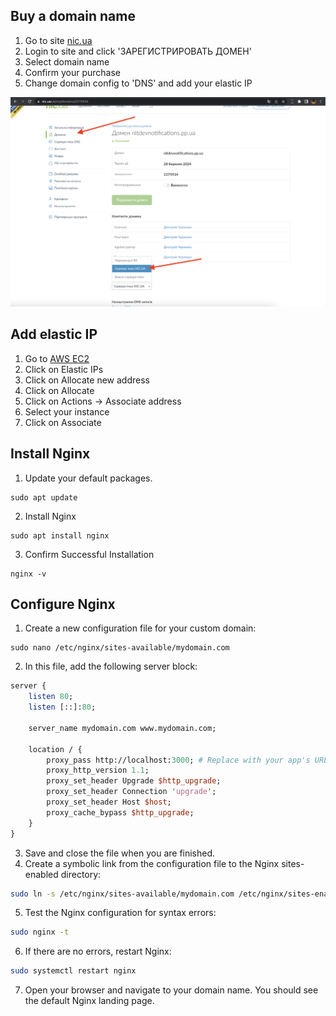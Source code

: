 ## Buy a domain name ##

1) Go to site [nic.ua](https://nic.ua)
2) Login to site and click 'ЗАРЕГИСТРИРОВАТЬ ДОМЕН'
3) Select domain name
4) Confirm your purchase
5) Change domain config to 'DNS' and add your elastic IP

![nic.ua_domain](./assets/nicuadomain.png)

## Add elastic IP ##

1) Go to [AWS EC2](https://console.aws.amazon.com/ec2/v2/home?region=eu-west-1#Home:)
2) Click on Elastic IPs
3) Click on Allocate new address
4) Click on Allocate
5) Click on Actions -> Associate address
6) Select your instance
7) Click on Associate

## Install Nginx ##

1) Update your default packages.
```
sudo apt update
```
2) Install Nginx
```
sudo apt install nginx 
```
3) Confirm Successful Installation
```
nginx -v
```

## Configure Nginx ##

1) Create a new configuration file for your custom domain:
```
sudo nano /etc/nginx/sites-available/mydomain.com
```
2) In this file, add the following server block:
```perl
server {
    listen 80;
    listen [::]:80;

    server_name mydomain.com www.mydomain.com;

    location / {
        proxy_pass http://localhost:3000; # Replace with your app's URL or IP
        proxy_http_version 1.1;
        proxy_set_header Upgrade $http_upgrade;
        proxy_set_header Connection 'upgrade';
        proxy_set_header Host $host;
        proxy_cache_bypass $http_upgrade;
    }
}
```
3) Save and close the file when you are finished.
4) Create a symbolic link from the configuration file to the Nginx sites-enabled directory:
```bash
sudo ln -s /etc/nginx/sites-available/mydomain.com /etc/nginx/sites-enabled/
```
5) Test the Nginx configuration for syntax errors:
```bash
sudo nginx -t
```
6) If there are no errors, restart Nginx:
```bash
sudo systemctl restart nginx
```
7) Open your browser and navigate to your domain name. You should see the default Nginx landing page.

<!-- ## Configure Nginx for SSL ##
1) Install Certbot:
```bash
sudo apt-get install certbot python3-certbot-nginx
```
2) Run Certbot to obtain an SSL certificate and have Certbot edit your Nginx configuration automatically to serve it, turning on HTTPS access in a single step:
```bash
sudo certbot --nginx
```
3) Follow the prompts to answer a few questions and provide your email address. You will then be asked to choose how you would like to authenticate with the Let's Encrypt CA. Choose the second option, which will redirect HTTP traffic to HTTPS and use a temporary webserver to validate your domain name.
4) When the installation is complete, you should see a message similar to the following:
```bash
Congratulations! You have successfully enabled https://mydomain.com and https://www.mydomain.com
```
5) Open your browser and navigate to your domain name. You should see the default Nginx landing page, but this time accessed via HTTPS. -->
